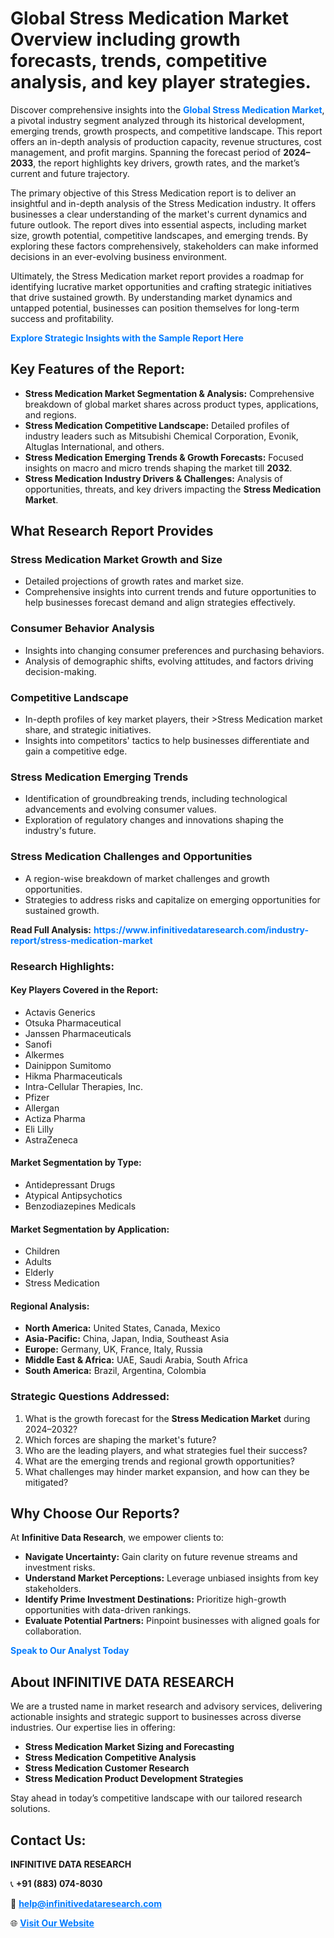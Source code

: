 <h1>Global Stress Medication Market Overview including growth forecasts, trends, competitive analysis, and key player strategies.</h1>
<p>
Discover comprehensive insights into the 
<a href="https://www.infinitivedataresearch.com/industry-report/stress-medication-market" rel="dofollow" style="color: #007BFF; text-decoration: none;"><strong>Global Stress Medication Market</strong></a>, a pivotal industry segment analyzed through its historical development, emerging trends, growth prospects, and competitive landscape. This report offers an in-depth analysis of production capacity, revenue structures, cost management, and profit margins. Spanning the forecast period of <strong>2024–2033</strong>, the report highlights key drivers, growth rates, and the market’s current and future trajectory.
</p>
<p>
The primary objective of this Stress Medication report is to deliver an insightful and in-depth analysis of the Stress Medication industry. It offers businesses a clear understanding of the market's current dynamics and future outlook. The report dives into essential aspects, including market size, growth potential, competitive landscapes, and emerging trends. By exploring these factors comprehensively, stakeholders can make informed decisions in an ever-evolving business environment.
</p>
<p>
Ultimately, the Stress Medication market report provides a roadmap for identifying lucrative market opportunities and crafting strategic initiatives that drive sustained growth. By understanding market dynamics and untapped potential, businesses can position themselves for long-term success and profitability.
</p>
<p>
<a href="https://www.infinitivedataresearch.com/request-sample/reportId=101781" style="color: #007BFF; text-decoration: none;"><strong>Explore Strategic Insights with the Sample Report Here</strong></a>
</p>

<h2>Key Features of the Report:</h2>
<ul>
<li><strong>Stress Medication Market Segmentation & Analysis:</strong> Comprehensive breakdown of global market shares across product types, applications, and regions.</li>
<li><strong>Stress Medication Competitive Landscape:</strong> Detailed profiles of industry leaders such as Mitsubishi Chemical Corporation, Evonik, Altuglas International, and others.</li>
<li><strong>Stress Medication Emerging Trends & Growth Forecasts:</strong> Focused insights on macro and micro trends shaping the market till <strong>2032</strong>.</li>
<li><strong>Stress Medication Industry Drivers & Challenges:</strong> Analysis of opportunities, threats, and key drivers impacting the <strong>Stress Medication Market</strong>.</li>
</ul>

<h2>What Research Report Provides</h2>
<h3>Stress Medication Market Growth and Size</h3>
<ul>
<li>Detailed projections of growth rates and market size.</li>
<li>Comprehensive insights into current trends and future opportunities to help businesses forecast demand and align strategies effectively.</li>
</ul>

<h3>Consumer Behavior Analysis</h3>
<ul>
<li>Insights into changing consumer preferences and purchasing behaviors.</li>
<li>Analysis of demographic shifts, evolving attitudes, and factors driving decision-making.</li>
</ul>

<h3>Competitive Landscape</h3>
<ul>
<li>In-depth profiles of key market players, their >Stress Medication market share, and strategic initiatives.</li>
<li>Insights into competitors' tactics to help businesses differentiate and gain a competitive edge.</li>
</ul>

<h3>Stress Medication Emerging Trends</h3>
<ul>
<li>Identification of groundbreaking trends, including technological advancements and evolving consumer values.</li>
<li>Exploration of regulatory changes and innovations shaping the industry's future.</li>
</ul>

<h3>Stress Medication Challenges and Opportunities</h3>
<ul>
<li>A region-wise breakdown of market challenges and growth opportunities.</li>
<li>Strategies to address risks and capitalize on emerging opportunities for sustained growth.</li>
</ul>
<p><strong>Read Full Analysis:</strong> <a href="https://www.infinitivedataresearch.com/industry-report/stress-medication-market" rel="dofollow" style="color: #007BFF; text-decoration: none;"><strong>https://www.infinitivedataresearch.com/industry-report/stress-medication-market</strong></a></p>
<h3>Research Highlights:</h3>
<h4>Key Players Covered in the Report:</h4>
<ul><li>Actavis Generics</li><li>Otsuka Pharmaceutical</li><li>Janssen Pharmaceuticals</li><li>Sanofi</li><li>Alkermes</li><li>Dainippon Sumitomo</li><li>Hikma Pharmaceuticals</li><li>Intra-Cellular Therapies, Inc.</li><li>Pfizer</li><li>Allergan</li><li>Actiza Pharma</li><li>Eli Lilly</li><li>AstraZeneca</li></ul>
<h4>Market Segmentation by Type:</h4>
<ul><li>Antidepressant Drugs</li><li>Atypical Antipsychotics</li><li>Benzodiazepines Medicals</li></ul>
<h4>Market Segmentation by Application:</h4>
<ul><li>Children</li><li>Adults</li><li>Elderly</li><li>Stress Medication</li></ul>

<h4>Regional Analysis:</h4>
<ul>
<li><strong>North America:</strong> United States, Canada, Mexico</li>
<li><strong>Asia-Pacific:</strong> China, Japan, India, Southeast Asia</li>
<li><strong>Europe:</strong> Germany, UK, France, Italy, Russia</li>
<li><strong>Middle East & Africa:</strong> UAE, Saudi Arabia, South Africa</li>
<li><strong>South America:</strong> Brazil, Argentina, Colombia</li>
</ul>

<h3>Strategic Questions Addressed:</h3>
<ol>
<li>What is the growth forecast for the <strong>Stress Medication Market</strong> during 2024–2032?</li>
<li>Which forces are shaping the market's future?</li>
<li>Who are the leading players, and what strategies fuel their success?</li>
<li>What are the emerging trends and regional growth opportunities?</li>
<li>What challenges may hinder market expansion, and how can they be mitigated?</li>
</ol>

<h2>Why Choose Our Reports?</h2>
<p>At <strong>Infinitive Data Research</strong>, we empower clients to:</p>
<ul>
<li><strong>Navigate Uncertainty:</strong> Gain clarity on future revenue streams and investment risks.</li>
<li><strong>Understand Market Perceptions:</strong> Leverage unbiased insights from key stakeholders.</li>
<li><strong>Identify Prime Investment Destinations:</strong> Prioritize high-growth opportunities with data-driven rankings.</li>
<li><strong>Evaluate Potential Partners:</strong> Pinpoint businesses with aligned goals for collaboration.</li>
</ul>
<p><a href="https://www.infinitivedataresearch.com/industry-report/stress-medication-market" rel="dofollow" style="color: #007BFF; text-decoration: none;"><strong>Speak to Our Analyst Today</strong></a></p>

<h2>About INFINITIVE DATA RESEARCH</h2>
<p>We are a trusted name in market research and advisory services, delivering actionable insights and strategic support to businesses across diverse industries. Our expertise lies in offering:</p>
<ul>
<li><strong>Stress Medication Market Sizing and Forecasting</strong></li>
<li><strong>Stress Medication Competitive Analysis</strong></li>
<li><strong>Stress Medication Customer Research</strong></li>
<li><strong>Stress Medication Product Development Strategies</strong></li>
</ul>
<p>Stay ahead in today’s competitive landscape with our tailored research solutions.</p>

<h2>Contact Us:</h2>
<p><strong>INFINITIVE DATA RESEARCH</strong></p>
<p>📞 <strong>+91 (883) 074-8030</strong></p>
<p>📧 <strong><a href="mailto:help@infinitivedataresearch.com" style="color: #007BFF;">help@infinitivedataresearch.com</a></strong></p>
<p>🌐 <strong><a href="https://www.infinitivedataresearch.com" rel="dofollow" style="color: #007BFF;">Visit Our Website</a></strong></p>